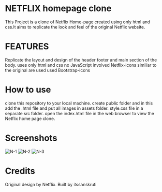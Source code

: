 # NETFLIX homepage clone
This Project is a clone of Netflix Home-page created using only html and css.It aims to replicate the look and feel of the original Netflix website.
# FEATURES
Replicate the layout and design of the header footer and main section of the body.
uses only html and css no JavaScript involved
Netflix-icons similiar to the original are used
used Bootstrap-icons
# How to use
clone this repository to your local machine.
create public folder and in this add the .html file and put all images in assets folder. 
style.css file in a separate src folder.
open the index.html file in the web browser to view the Netflix home page clone.

# Screenshots
![N-1](https://github.com/itssanskruti/Home-page-of-Netflix/assets/160560874/7ca0c22b-0b31-4b6f-af95-03cb93ea1061)
![N-2](https://github.com/itssanskruti/Home-page-of-Netflix/assets/160560874/39fd5145-5b4a-4f50-a825-d30aa200240a)
![N-3](https://github.com/itssanskruti/Home-page-of-Netflix/assets/160560874/5ba9d62c-5fee-4a31-98b5-b54c09b8fc7e)

# Credits
Original design by Netflix.
Built by itssanskruti
